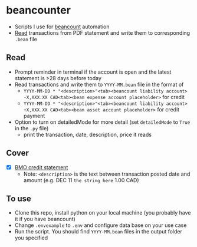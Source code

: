 # beancounter

- Scripts I use for [beancount](https://beancount.github.io/docs/index.html) automation
- [Read](#Read) transactions from PDF statement and write them to corresponding `.bean` file

## Read

- Prompt reminder in terminal if the account is open and the latest statement is >28 days before today
- Read transactions and write them to `YYYY-MM.bean` file in the format of
  - `YYYY-MM-DD * "<description>"<tab><beancount liability account> -X,XXX.XX CAD<tab><bean expense account placeholder>` for credit
  - `YYYY-MM-DD * "<description>"<tab><beancount liability account> +X,XXX.XX CAD<tab><bean asset account placeholder>` for credit payment
- Option to turn on detailedMode for more detail (set `detailedMode` to `True` in the `.py` file)
  - print the transaction, date, description, price it reads

## Cover

- [x] [BMO credit statement](https://github.com/byming-net/beancounter/blob/main/beanify-bmo-credit-stmt.py)
  - Note: `<description>` is the text between transaction posted date and amount (e.g. DEC 11 `the string here` 1.00 CAD)

## To use

- Clone this repo, install python on your local machine (you probably have it if you have beancount)
- Change `.envexample` to `.env` and configure data base on your use case
- Run the script. You should find `YYYY-MM.bean` files in the output folder you specified
